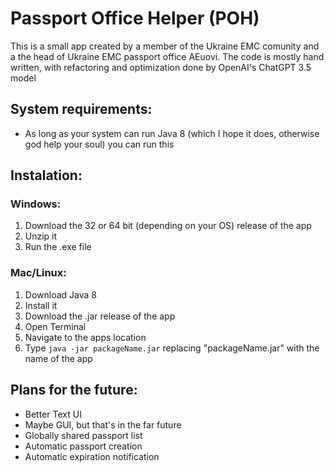 # Passport Office Helper (POH)
This is a small app created by a member of the Ukraine EMC comunity and a the head of Ukraine EMC passport office AEuovi.
The code is mostly hand written, with refactoring and optimization done by OpenAI's ChatGPT 3.5 model

## System requirements:
- As long as your system can run Java 8 (which I hope it does, otherwise god help your soul) you can run this

## Instalation:
### Windows:
  1. Download the 32 or 64 bit (depending on your OS) release of the app
  2. Unzip it
  3. Run the .exe file
### Mac/Linux:
  1. Download Java 8
  2. Install it
  3. Download the .jar release of the app
  4. Open Terminal
  5. Navigate to the apps location
  6. Type `java -jar packageName.jar` replacing "packageName.jar" with the name of the app

## Plans for the future:
- Better Text UI
- Maybe GUI, but that's in the far future
- Globally shared passport list
- Automatic passport creation
- Automatic expiration notification
